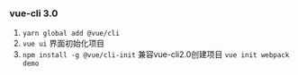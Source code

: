 ### vue-cli 3.0 
1. `yarn global add @vue/cli` 
2. `vue ui` 界面初始化项目
3. `npm install -g @vue/cli-init`  兼容vue-cli2.0创建项目 `vue init webpack demo` 


